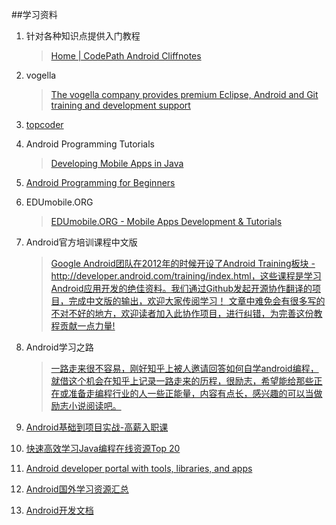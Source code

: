 ##学习资料

1. 针对各种知识点提供入门教程

	>[Home | CodePath Android Cliffnotes](http://guides.codepath.com/android)

2. vogella

	>[The vogella company provides premium Eclipse, Android and Git training and development support](http://www.vogella.com/tutorials/android.html)


3. [topcoder](https://www.topcoder.com/)

4. Android Programming Tutorials

	>[Developing Mobile Apps in Java](http://www.coreservlets.com/android-tutorial/)

5. [Android Programming for Beginners](http://www.linux.com/learn/docs/683628-android-programming-for-beginners-part-1)

6. EDUmobile.ORG

	>[EDUmobile.ORG - Mobile Apps Development & Tutorials](http://www.edumobile.org/)


7. Android官方培训课程中文版

	>[Google Android团队在2012年的时候开设了Android Training板块 - http://developer.android.com/training/index.html，这些课程是学习Android应用开发的绝佳资料。我们通过Github发起开源协作翻译的项目，完成中文版的输出，欢迎大家传阅学习！ 文章中难免会有很多写的不对不好的地方，欢迎读者加入此协作项目，进行纠错，为完善这份教程贡献一点力量!](http://hukai.me/android-training-course-in-chinese/index.html)

8. Android学习之路

	>[一路走来很不容易，刚好知乎上被人邀请回答如何自学android编程， 就借这个机会在知乎上记录一路走来的历程，很励志，希望能给那些正在或准备走编程行业的人一些正能量，内容有点长，感兴趣的可以当做励志小说阅读吧。](http://www.stormzhang.com/android/2014/07/07/learn-android-from-rookie/)

9. [Android基础到项目实战-高薪入职课](http://ke.qq.com/user/tasks/index.html?cid=100711#tid=100104455&fr=2)

10. [快速高效学习Java编程在线资源Top 20](http://www.importnew.com/16843.html#rd?sukey=fc78a68049a14bb26a6c517ac88364181fed42bf854cd7b037f385c956cdeffc70a5de04af952dea1a8b032a38dd4ad2)

11. [Android developer portal with tools, libraries, and apps](http://android-arsenal.com/)

12. [Android国外学习资源汇总](http://www.csdn.net/article/2015-12-07/2826408-top-resources-to-learn-android#rd?sukey=fc78a68049a14bb2ec2038f54b652d42cfd8ef2e1a468dc5be6f925ffec3ecfd8bbc01c89c2a711c5098b058ea3378a9)

13. [Android开发文档](http://api.apkbus.com/reference/android/media/ExifInterface.html)